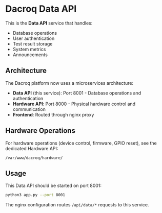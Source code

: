 # Dacroq Data API

This is the **Data API** service that handles:
- Database operations
- User authentication  
- Test result storage
- System metrics
- Announcements

## Architecture

The Dacroq platform now uses a microservices architecture:

- **Data API** (this service): Port 8001 - Database operations and authentication
- **Hardware API**: Port 8000 - Physical hardware control and communication
- **Frontend**: Routed through nginx proxy

## Hardware Operations

For hardware operations (device control, firmware, GPIO reset), see the dedicated Hardware API:
```
/var/www/dacroq/hardware/
```

## Usage

This Data API should be started on port 8001:
```bash
python3 app.py --port 8001
```

The nginx configuration routes `/api/data/*` requests to this service.
